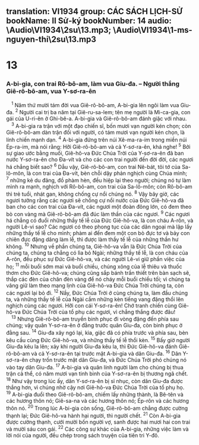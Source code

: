 translation: VI1934
group: CÁC SÁCH LỊCH-SỬ
bookName: II Sử-ký 
bookNumber: 14
audio: \Audio\VI1934\2su\13.mp3; \Audio\VI1934\1-ms-nguyen-thi\2su\13.mp3
-------

<div class="title"><h1>13</h1><h3>A-bi-gia, con trai Rô-bô-am, làm vua Giu-đa. – Người thắng Giê-rô-bô-am, vua Y-sơ-ra-ên</h3></div>
<span class="verse 2su_13_1"> <sup>1</sup> Năm thứ mười tám đời vua Giê-rô-bô-am, A-bi-gia lên ngôi làm vua Giu-đa. </span>
<span class="verse 2su_13_2"><sup>2</sup> Người cai trị ba năm tại Giê-ru-sa-lem; tên mẹ người là Mi-ca-gia, con gái của U-ri-ên ở Ghi-bê-a. A-bi-gia và Giê-rô-bô-am đánh giặc với nhau. <br/></span>
<span class="verse 2su_13_3"> <sup>3</sup> A-bi-gia ra trận với một đạo chiến sĩ, bốn mươi vạn người kén chọn; còn Giê-rô-bô-am dàn trận đối với người, có tám mươi vạn người kén chọn, là lính chiến mạnh dạn. </span>
<span class="verse 2su_13_4"><sup>4</sup> A-bi-gia đứng trên núi Xê-ma-ra-im trong miền núi Ép-ra-im, mà nói rằng: Hỡi Giê-rô-bô-am và cả Y-sơ-ra-ên, khá nghe! </span>
<span class="verse 2su_13_5"><sup>5</sup> Bởi sự giao ước bằng muối, Giê-hô-va Đức Chúa Trời của Y-sơ-ra-ên đã ban nước Y-sơ-ra-ên cho Đa-vít và cho các con trai người đến đời đời, các ngươi há chẳng biết sao? </span>
<span class="verse 2su_13_6"><sup>6</sup> Dẫu vậy, Giê-rô-bô-am, con trai Nê-bát, tôi tớ của Sa-lô-môn, là con trai của Đa-vít, bèn chỗi dậy phản nghịch cùng Chúa mình; </span>
<span class="verse 2su_13_7"><sup>7</sup> những kẻ du đãng, đồ phàm hèn, đều hiệp lại theo người; chúng nó tự làm mình ra mạnh, nghịch với Rô-bô-am, con trai của Sa-lô-môn; còn Rô-bô-am thì trẻ tuổi, nhát gan, không chống cự nổi chúng nó. </span>
<span class="verse 2su_13_8"><sup>8</sup> Vậy bây giờ, các ngươi tưởng rằng các ngươi sẽ chống cự nổi nước của Đức Giê-hô-va đã ban cho các con trai của Đa-vít, các ngươi một đoàn đông lớn, có đem theo bò con vàng mà Giê-rô-bô-am đã đúc làm thần của các ngươi. </span>
<span class="verse 2su_13_9"><sup>9</sup> Các ngươi há chẳng có đuổi những thầy tế lễ của Đức Giê-hô-va, là con cháu A-rôn, và người Lê-vi sao? Các ngươi có theo phong tục của các dân ngoại mà lập lấy những thầy tế lễ cho mình; phàm ai đến đem một con bò đực tơ và bảy con chiên đực đặng dâng làm lễ, thì được làm thầy tế lễ của những thần hư không. </span>
<span class="verse 2su_13_10"><sup>10</sup> Nhưng về phần chúng ta, Giê-hô-va vẫn là Đức Chúa Trời của chúng ta, chúng ta chẳng có lìa bỏ Ngài; những thầy tế lễ, là con cháu của A-rôn, đều phục sự Đức Giê-hô-va, và các người Lê-vi giữ phần việc của họ; </span>
<span class="verse 2su_13_11"><sup>11</sup> mỗi buổi sớm mai và buổi chiều, chúng xông của lễ thiêu và thuốc thơm cho Đức Giê-hô-va; chúng cũng sắp bánh trần thiết trên bàn sạch sẽ, thắp các đèn của chân đèn vàng để nó cháy mỗi buổi chiều tối; vì chúng ta vâng giữ làm theo mạng lịnh của Giê-hô-va Đức Chúa Trời chúng ta, còn các ngươi lại bỏ đi. </span>
<span class="verse 2su_13_12"><sup>12</sup> Nầy, Đức Chúa Trời ở cùng chúng ta, làm đầu chúng ta, và những thầy tế lễ của Ngài cầm những kèn tiếng vang đặng thổi lên nghịch cùng các ngươi. Hỡi con cái Y-sơ-ra-ên! Chớ tranh chiến cùng Giê-hô-va Đức Chúa Trời của tổ phụ các ngươi, vì chẳng thắng được đâu! <br/></span>
<span class="verse 2su_13_13"> <sup>13</sup> Nhưng Giê-rô-bô-am truyền binh phục đi vòng đặng đến phía sau chúng; vậy quân Y-sơ-ra-ên ở đằng trước quân Giu-đa, còn binh phục ở đằng sau. </span>
<span class="verse 2su_13_14"><sup>14</sup> Giu-đa xây ngó lại, kìa, giặc đã có phía trước và phía sau, bèn kêu cầu cùng Đức Giê-hô-va, và những thầy tế lễ thổi kèn. </span>
<span class="verse 2su_13_15"><sup>15</sup> Bấy giờ người Giu-đa kêu la lên; xảy khi người Giu-đa kêu la, thì Đức Giê-hô-va đánh Giê-rô-bô-am và cả Y-sơ-ra-ên tại trước mặt A-bi-gia và dân Giu-đa. </span>
<span class="verse 2su_13_16"><sup>16</sup> Dân Y-sơ-ra-ên chạy trốn trước mặt dân Giu-đa, và Đức Chúa Trời phó chúng nó vào tay dân Giu-đa. </span>
<span class="verse 2su_13_17"><sup>17</sup> A-bi-gia và quân lính người làm cho chúng bị thua trận cả thể, có năm mươi vạn tinh binh của Y-sơ-ra-ên bị thương ngã chết. </span>
<span class="verse 2su_13_18"><sup>18</sup> Như vậy trong lúc ấy, dân Y-sơ-ra-ên bị sỉ nhục, còn dân Giu-đa được thắng hơn, vì chúng nhờ cậy nơi Giê-hô-va Đức Chúa Trời của tổ phụ họ. </span>
<span class="verse 2su_13_19"><sup>19</sup> A-bi-gia đuổi theo Giê-rô-bô-am, chiếm lấy những thành, là Bê-tên và các hương thôn nó; Giê-sa-na và các hương thôn nó; Ép-rôn và các hương thôn nó. </span>
<span class="verse 2su_13_20"><sup>20</sup> Trong lúc A-bi-gia còn sống, Giê-rô-bô-am chẳng được cường thạnh lại; Đức Giê-hô-va hành hại người, thì người chết. </span>
<span class="verse 2su_13_21"><sup>21</sup> Còn A-bi-gia được cường thạnh, cưới mười bốn người vợ, sanh được hai mươi hai con trai và mười sáu con gái. </span>
<span class="verse 2su_13_22"><sup>22</sup> Các công sự khác của A-bi-gia, những việc làm và lời nói của người, đều chép trong sách truyện của tiên tri Y-đô. <br/></span>
